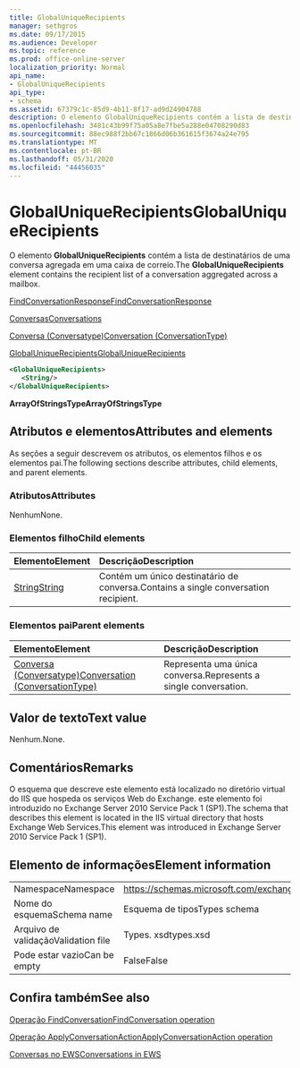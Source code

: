 ```yaml
---
title: GlobalUniqueRecipients
manager: sethgros
ms.date: 09/17/2015
ms.audience: Developer
ms.topic: reference
ms.prod: office-online-server
localization_priority: Normal
api_name:
- GlobalUniqueRecipients
api_type:
- schema
ms.assetid: 67379c1c-85d9-4b11-8f17-ad9d24904788
description: O elemento GlobalUniqueRecipients contém a lista de destinatários de uma conversa agregada em uma caixa de correio.
ms.openlocfilehash: 3481c43b99f75a05a8e7fbe5a288e04708290d83
ms.sourcegitcommit: 88ec988f2bb67c1866d06b361615f3674a24e795
ms.translationtype: MT
ms.contentlocale: pt-BR
ms.lasthandoff: 05/31/2020
ms.locfileid: "44456035"
---
```

# <a name="globaluniquerecipients"></a><span data-ttu-id="f46f2-103">GlobalUniqueRecipients</span><span class="sxs-lookup"><span data-stu-id="f46f2-103">GlobalUniqueRecipients</span></span>

<span data-ttu-id="f46f2-104">O elemento **GlobalUniqueRecipients** contém a lista de destinatários de uma conversa agregada em uma caixa de correio.</span><span class="sxs-lookup"><span data-stu-id="f46f2-104">The **GlobalUniqueRecipients** element contains the recipient list of a conversation aggregated across a mailbox.</span></span> 
  
[<span data-ttu-id="f46f2-105">FindConversationResponse</span><span class="sxs-lookup"><span data-stu-id="f46f2-105">FindConversationResponse</span></span>](findconversationresponse.md)
  
[<span data-ttu-id="f46f2-106">Conversas</span><span class="sxs-lookup"><span data-stu-id="f46f2-106">Conversations</span></span>](conversations-ex15websvcsotherref.md)
  
[<span data-ttu-id="f46f2-107">Conversa (Conversatype)</span><span class="sxs-lookup"><span data-stu-id="f46f2-107">Conversation (ConversationType)</span></span>](conversation-conversationtype.md)
  
[<span data-ttu-id="f46f2-108">GlobalUniqueRecipients</span><span class="sxs-lookup"><span data-stu-id="f46f2-108">GlobalUniqueRecipients</span></span>](globaluniquerecipients.md)
  
```XML
<GlobalUniqueRecipients>
   <String/>
</GlobalUniqueRecipients>
```

 <span data-ttu-id="f46f2-109">**ArrayOfStringsType**</span><span class="sxs-lookup"><span data-stu-id="f46f2-109">**ArrayOfStringsType**</span></span>
## <a name="attributes-and-elements"></a><span data-ttu-id="f46f2-110">Atributos e elementos</span><span class="sxs-lookup"><span data-stu-id="f46f2-110">Attributes and elements</span></span>

<span data-ttu-id="f46f2-111">As seções a seguir descrevem os atributos, os elementos filhos e os elementos pai.</span><span class="sxs-lookup"><span data-stu-id="f46f2-111">The following sections describe attributes, child elements, and parent elements.</span></span>
  
### <a name="attributes"></a><span data-ttu-id="f46f2-112">Atributos</span><span class="sxs-lookup"><span data-stu-id="f46f2-112">Attributes</span></span>

<span data-ttu-id="f46f2-113">Nenhum</span><span class="sxs-lookup"><span data-stu-id="f46f2-113">None.</span></span>
  
### <a name="child-elements"></a><span data-ttu-id="f46f2-114">Elementos filho</span><span class="sxs-lookup"><span data-stu-id="f46f2-114">Child elements</span></span>

|<span data-ttu-id="f46f2-115">**Elemento**</span><span class="sxs-lookup"><span data-stu-id="f46f2-115">**Element**</span></span>|<span data-ttu-id="f46f2-116">**Descrição**</span><span class="sxs-lookup"><span data-stu-id="f46f2-116">**Description**</span></span>|
|:-----|:-----|
|[<span data-ttu-id="f46f2-117">String</span><span class="sxs-lookup"><span data-stu-id="f46f2-117">String</span></span>](string.md) <br/> |<span data-ttu-id="f46f2-118">Contém um único destinatário de conversa.</span><span class="sxs-lookup"><span data-stu-id="f46f2-118">Contains a single conversation recipient.</span></span>  <br/> |
   
### <a name="parent-elements"></a><span data-ttu-id="f46f2-119">Elementos pai</span><span class="sxs-lookup"><span data-stu-id="f46f2-119">Parent elements</span></span>

|<span data-ttu-id="f46f2-120">**Elemento**</span><span class="sxs-lookup"><span data-stu-id="f46f2-120">**Element**</span></span>|<span data-ttu-id="f46f2-121">**Descrição**</span><span class="sxs-lookup"><span data-stu-id="f46f2-121">**Description**</span></span>|
|:-----|:-----|
|[<span data-ttu-id="f46f2-122">Conversa (Conversatype)</span><span class="sxs-lookup"><span data-stu-id="f46f2-122">Conversation (ConversationType)</span></span>](conversation-conversationtype.md) <br/> |<span data-ttu-id="f46f2-123">Representa uma única conversa.</span><span class="sxs-lookup"><span data-stu-id="f46f2-123">Represents a single conversation.</span></span>  <br/> |
   
## <a name="text-value"></a><span data-ttu-id="f46f2-124">Valor de texto</span><span class="sxs-lookup"><span data-stu-id="f46f2-124">Text value</span></span>

<span data-ttu-id="f46f2-125">Nenhum.</span><span class="sxs-lookup"><span data-stu-id="f46f2-125">None.</span></span>
  
## <a name="remarks"></a><span data-ttu-id="f46f2-126">Comentários</span><span class="sxs-lookup"><span data-stu-id="f46f2-126">Remarks</span></span>

<span data-ttu-id="f46f2-127">O esquema que descreve este elemento está localizado no diretório virtual do IIS que hospeda os serviços Web do Exchange. este elemento foi introduzido no Exchange Server 2010 Service Pack 1 (SP1).</span><span class="sxs-lookup"><span data-stu-id="f46f2-127">The schema that describes this element is located in the IIS virtual directory that hosts Exchange Web Services.This element was introduced in Exchange Server 2010 Service Pack 1 (SP1).</span></span>
  
## <a name="element-information"></a><span data-ttu-id="f46f2-128">Elemento de informações</span><span class="sxs-lookup"><span data-stu-id="f46f2-128">Element information</span></span>

|||
|:-----|:-----|
|<span data-ttu-id="f46f2-129">Namespace</span><span class="sxs-lookup"><span data-stu-id="f46f2-129">Namespace</span></span>  <br/> |https://schemas.microsoft.com/exchange/services/2006/types  <br/> |
|<span data-ttu-id="f46f2-130">Nome do esquema</span><span class="sxs-lookup"><span data-stu-id="f46f2-130">Schema name</span></span>  <br/> |<span data-ttu-id="f46f2-131">Esquema de tipos</span><span class="sxs-lookup"><span data-stu-id="f46f2-131">Types schema</span></span>  <br/> |
|<span data-ttu-id="f46f2-132">Arquivo de validação</span><span class="sxs-lookup"><span data-stu-id="f46f2-132">Validation file</span></span>  <br/> |<span data-ttu-id="f46f2-133">Types. xsd</span><span class="sxs-lookup"><span data-stu-id="f46f2-133">types.xsd</span></span>  <br/> |
|<span data-ttu-id="f46f2-134">Pode estar vazio</span><span class="sxs-lookup"><span data-stu-id="f46f2-134">Can be empty</span></span>  <br/> |<span data-ttu-id="f46f2-135">False</span><span class="sxs-lookup"><span data-stu-id="f46f2-135">False</span></span>  <br/> |
   
## <a name="see-also"></a><span data-ttu-id="f46f2-136">Confira também</span><span class="sxs-lookup"><span data-stu-id="f46f2-136">See also</span></span>



[<span data-ttu-id="f46f2-137">Operação FindConversation</span><span class="sxs-lookup"><span data-stu-id="f46f2-137">FindConversation operation</span></span>](findconversation-operation.md)
  
[<span data-ttu-id="f46f2-138">Operação ApplyConversationAction</span><span class="sxs-lookup"><span data-stu-id="f46f2-138">ApplyConversationAction operation</span></span>](applyconversationaction-operation.md)


[<span data-ttu-id="f46f2-139">Conversas no EWS</span><span class="sxs-lookup"><span data-stu-id="f46f2-139">Conversations in EWS</span></span>](https://msdn.microsoft.com/library/91e64629-db6c-4c94-9dcb-d386232e8467%28Office.15%29.aspx)

